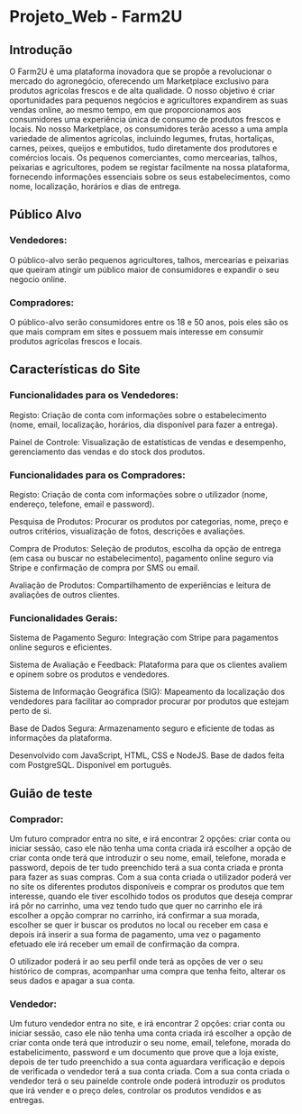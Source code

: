 # Projeto_Web - Farm2U

## Introdução

O Farm2U é uma plataforma inovadora que se propõe a revolucionar o mercado do agronegócio, oferecendo um Marketplace exclusivo para produtos agrícolas frescos e de alta qualidade. O nosso objetivo é criar oportunidades para pequenos negócios e agricultores expandirem as suas vendas online, ao mesmo tempo, em que proporcionamos aos consumidores uma experiência única de consumo de produtos frescos e locais.
No nosso Marketplace, os consumidores terão acesso a uma ampla variedade de alimentos agrícolas, incluindo legumes, frutas, hortaliças, carnes, peixes, queijos e embutidos, tudo diretamente dos produtores e comércios locais.
Os pequenos comerciantes, como mercearias, talhos, peixarias e agricultores, podem se registar facilmente na nossa plataforma, fornecendo informações essenciais sobre os seus estabelecimentos, como nome, localização, horários e dias de entrega.

## Público Alvo

### Vendedores:

O público-alvo serão pequenos agricultores, talhos, mercearias e peixarias que queiram atingir um público maior de consumidores e expandir o seu negocio online.

### Compradores:

O público-alvo serão consumidores entre os 18 e 50 anos, pois eles são os que mais compram em sites e possuem mais interesse em consumir produtos agrícolas frescos e locais.

## Características do Site

### Funcionalidades para os Vendedores:

Registo: Criação de conta com informações sobre o estabelecimento (nome, email, localização, horários, dia disponível para fazer a entrega).

Painel de Controle: Visualização de estatísticas de vendas e desempenho, gerenciamento das vendas e do stock dos produtos.

### Funcionalidades para os Compradores:

Registo: Criação de conta com informações sobre o utilizador (nome, endereço, telefone, email e password).

Pesquisa de Produtos: Procurar os produtos por categorias, nome, preço e outros critérios, visualização de fotos, descrições e avaliações.

Compra de Produtos: Seleção de produtos, escolha da opção de entrega (em casa ou buscar no estabelecimento), pagamento online seguro via Stripe e confirmação de compra por SMS ou email.

Avaliação de Produtos: Compartilhamento de experiências e leitura de avaliações de outros clientes.

### Funcionalidades Gerais:

Sistema de Pagamento Seguro: Integração com Stripe para pagamentos online seguros e eficientes.

Sistema de Avaliação e Feedback: Plataforma para que os clientes avaliem e opinem sobre os produtos e vendedores.

Sistema de Informação Geográfica (SIG): Mapeamento da localização dos vendedores para facilitar ao comprador procurar por produtos que estejam perto de si.

Base de Dados Segura: Armazenamento seguro e eficiente de todas as informações da plataforma.

Desenvolvido com JavaScript, HTML, CSS e NodeJS.
Base de dados feita com PostgreSQL.
Disponível em português.

## Guião de teste

### Comprador:

Um futuro comprador entra no site, e irá encontrar 2 opções: criar conta ou iniciar sessão, caso ele não tenha uma conta criada irá escolher a opção de criar conta onde terá que introduzir o seu nome, email, telefone, morada e password, depois de ter tudo preenchido terá a sua conta criada e pronta para fazer as suas compras.
Com a sua conta criada o utilizador poderá ver no site os diferentes produtos disponíveis e comprar os produtos que tem interesse, quando ele tiver escolhido todos os produtos que deseja comprar irá pôr no carrinho, uma vez tendo tudo que quer no carrinho ele irá escolher a opção comprar no carrinho, irá confirmar a sua morada, escolher se quer ir buscar os produtos no local ou receber em casa e depois irá inserir a sua forma de pagamento, uma vez o pagamento efetuado ele irá receber um email de confirmação da compra.

O utilizador poderá ir ao seu perfil onde terá as opções de ver o seu histórico de compras, acompanhar uma compra que tenha feito, alterar os seus dados e apagar a sua conta.

### Vendedor:

Um futuro vendedor entra no site, e irá encontrar 2 opções: criar conta ou iniciar sessão, caso ele não tenha uma conta criada irá escolher a opção de criar conta onde terá que introduzir o seu nome, email, telefone, morada do estabelicimento, password e um documento que prove que a loja existe, depois de ter tudo preenchido a sua conta aguardara verificação e depois de verificada o vendedor terá a sua conta criada.
Com a sua conta criada o vendedor terá o seu painelde controle onde poderá introduzir os produtos que irá vender e o preço deles, controlar os produtos vendidos e as entregas.
